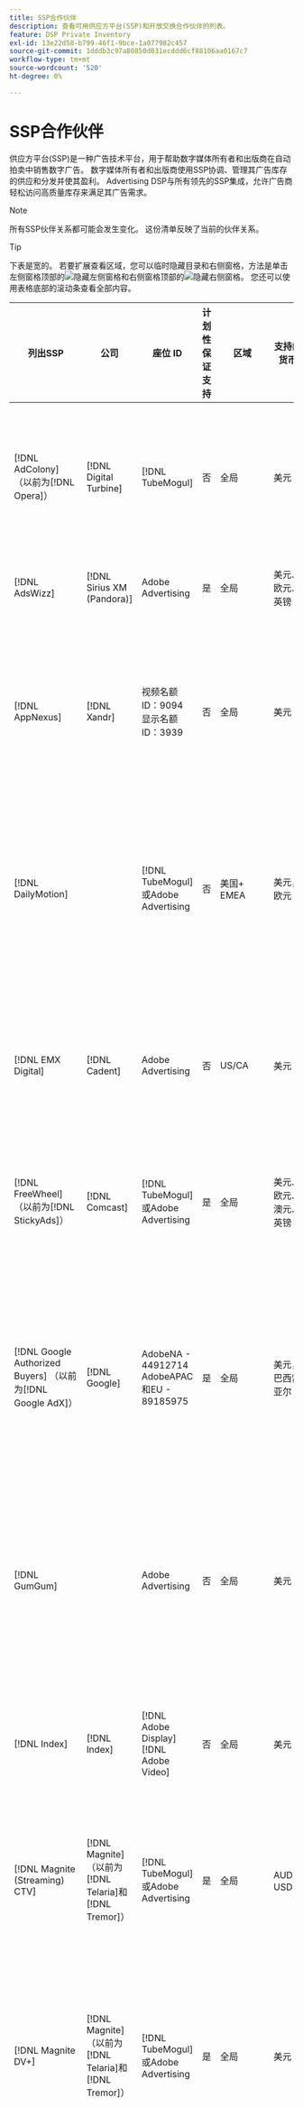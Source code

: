 ```yaml
---
title: SSP合作伙伴
description: 查看可用供应方平台(SSP)和开放交换合作伙伴的列表。
feature: DSP Private Inventory
exl-id: 13e22d58-b799-46f1-9bce-1a077982c457
source-git-commit: 1dddb3c97a80850d031ecddd6cf88106aa0167c7
workflow-type: tm+mt
source-wordcount: '520'
ht-degree: 0%

---
```


# SSP合作伙伴

供应方平台(SSP)是一种广告技术平台，用于帮助数字媒体所有者和出版商在自动拍卖中销售数字广告。 数字媒体所有者和出版商使用SSP协调、管理其广告库存的供应和分发并使其盈利。 Advertising DSP与所有领先的SSP集成，允许广告商轻松访问高质量库存来满足其广告需求。

>[!NOTE]
>
>所有SSP伙伴关系都可能会发生变化。 这份清单反映了当前的伙伴关系。

>[!TIP]
>
>下表是宽的。 若要扩展查看区域，您可以临时隐藏目录和右侧窗格，方法是单击左侧窗格顶部的![隐藏左侧窗格](/help/dsp/assets/hide-left-pane.png "隐藏左侧窗格")和右侧窗格顶部的![隐藏右侧窗格](/help/dsp/assets/hide-right-pane.png "隐藏右侧窗格")。 您还可以使用表格底部的滚动条查看全部内容。

| 列出SSP | 公司 | 座位 ID | 计划性保证支持 | 区域 | 支持的货币 | 支持的清单 |
| --- | --- | --- | --- | --- | --- | --- |
| [!DNL AdColony] （以前为[!DNL Opera]） | [!DNL Digital Turbine] | [!DNL TubeMogul] | 否 | 全局 | 美元 | 显示桌面和移动设备<br><br>视频桌面和移动设备 |
| [!DNL AdsWizz] | [!DNL Sirius XM (Pandora)] | Adobe Advertising | 是 | 全局 | 美元、欧元、英镑 | 音频桌面和移动设备 |
| [!DNL AppNexus] | [!DNL Xandr] | 视频名额ID：9094<br>显示名额ID：3939 | 否 | 全局 | 美元 | 显示桌面和移动设备<br><br>视频桌面、移动设备和电视 |
| [!DNL DailyMotion] |  | [!DNL TubeMogul]或Adobe Advertising | 否 | 美国+ EMEA | 美元，欧元 | 显示桌面和移动设备<br><br>视频桌面、移动设备和电视 |
| [!DNL EMX Digital] | [!DNL Cadent] | Adobe Advertising | 否 | US/CA | 美元 | 显示桌面和移动设备<br><br>视频桌面、移动设备和电视 |
| [!DNL FreeWheel] （以前为[!DNL StickyAds]） | [!DNL Comcast] | [!DNL TubeMogul]或Adobe Advertising | 是 | 全局 | 美元、欧元、澳元、英镑 | 视频台式机、移动设备和CTV |
| [!DNL Google Authorized Buyers] （以前为[!DNL Google AdX]） | [!DNL Google] | AdobeNA - 44912714<br>AdobeAPAC和EU - 89185975 | 是 | 全局 | 美元，巴西雷亚尔 | 音频桌面和移动设备<br><br>显示桌面和移动设备<br><br>视频桌面、移动设备和电视 |
| [!DNL GumGum] |  | Adobe Advertising | 否 | 全局 | 美元 | 显示桌面和移动设备<br><br>视频桌面和移动设备 |
| [!DNL Index] | [!DNL Index] | [!DNL Adobe Display]<br>[!DNL Adobe Video] | 否 | 全局 | 美元 | 显示桌面和移动设备<br><br>视频桌面、移动设备和电视 |
| [!DNL Magnite (Streaming) CTV] | [!DNL Magnite] （以前为[!DNL Telaria]和[!DNL Tremor]） | [!DNL TubeMogul]或Adobe Advertising | 是 | 全局 | AUD， USD | 视频台式机、移动设备和CTV |
| [!DNL Magnite DV+] | [!DNL Magnite] （以前为[!DNL Telaria]和[!DNL Tremor]） | [!DNL TubeMogul]或Adobe Advertising | 是 | 全局 | 美元 | 音频桌面和移动设备<br><br>显示桌面和移动设备<br><br>视频桌面、移动设备和电视 |
| [!DNL OpenX] | [!DNL OpenX] | [!DNL TubeMogul]或Adobe Advertising | 是 | 全局 | 美元 | 显示桌面和移动设备<br><br>视频桌面、移动设备和电视 |
| [!DNL PubMatic New ortb2.2] | [!DNL Pubmatic] | [!DNL TubeMogul]或Adobe Advertising | 否 | 全局 | 美元 | 显示桌面和移动设备<br><br>视频桌面、移动设备和电视 |
| [!DNL ShareThrough] |  | [!DNL TubeMogul]或Adobe Advertising | 否 | 全局 | 美元 | 显示桌面和移动设备<br><br>本机显示<br><br>视频桌面、移动设备和电视 |
| [!DNL SmartClip] |  | Adobe Advertising | 否 | EMEA | 所有货币 | 显示桌面和移动设备<br><br>视频桌面、移动设备和电视 |
| [!DNL SmartStream] |  | Adobe Advertising | 否 | EMEA | 欧元，美元 | 视频桌面和移动设备 |
| [!DNL Sortable] | [!DNL Freestar] | Adobe Advertising | 否 | CA | 美元 | 显示桌面和移动设备 |
| [!DNL Taboola] |  | Adobe Advertising | 否 | US/CA | 美元 | 视频桌面和移动设备 |
| [!DNL Teads] |  | [!DNL TubeMogul]或Adobe Advertising | 否 | Outstream Video = Global<br>Display = NA + EMEA | 美元 | 显示桌面和移动设备<br><br>视频桌面和移动设备 |
| [!DNL TripleLift] |  | [!DNL TubeMogul]或Adobe Advertising | 否 | 全局 | 美元 | 本机显示 |
| [!DNL TripleLift Display & Outstream] |  | [!DNL TubeMogul]或Adobe Advertising | 否 | 全局 | 美元 | 显示桌面和移动设备<br><br>视频桌面、移动设备和电视 |
| [!DNL Triton] |  | Adobe Advertising | 是 | 全局 | 美元 | 音频桌面和移动设备 |
| [!DNL Unruly] | [!DNL Nexxen] | Adobe Advertising | 否 | 美国+ EMEA | 美元 | 视频台式机、移动设备和CTV |
| [!DNL Yahoo] |  | [!DNL TubeMogul]或Adobe Advertising | 否 | 全局 | 美元 | 显示桌面和移动设备<br><br>视频桌面、移动设备和电视 |

>[!MORELIKETHIS]
>
>* [清单功能概述](inventory-overview.md)


